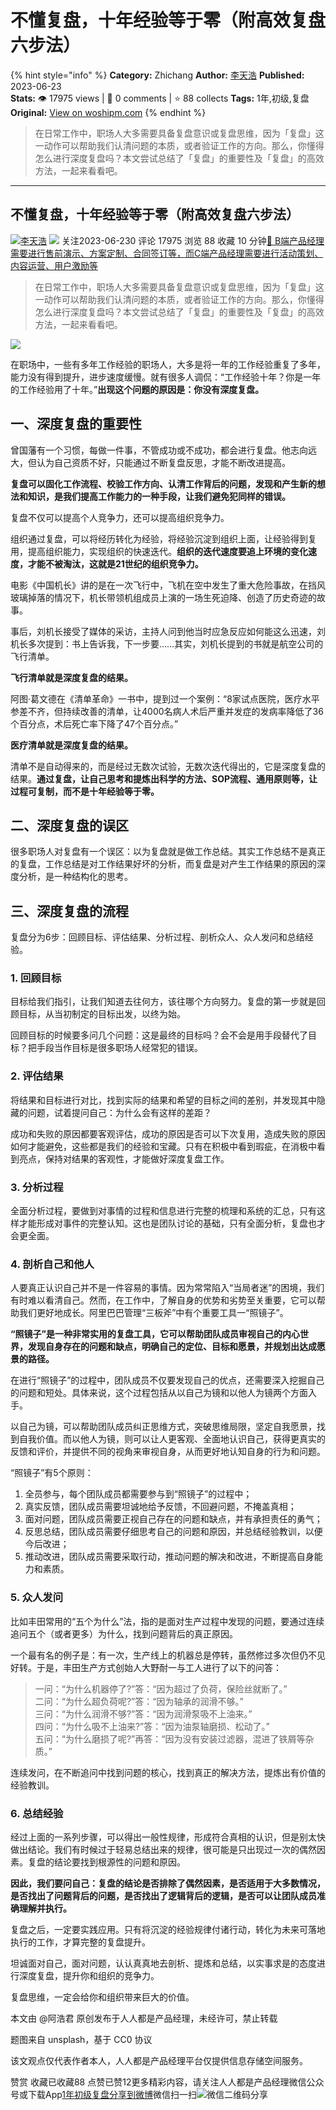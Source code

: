 # 不懂复盘，十年经验等于零（附高效复盘六步法）
{% hint style="info" %}
**Category:** Zhichang
**Author:** [李天浩](https://www.woshipm.com/u/1160156)
**Published:** 2023-06-23  
**Stats:** 👁️ 17975 views | 💬 0 comments | ⭐ 88 collects
**Tags:** 1年,初级,复盘
**Original:** [View on woshipm.com](https://www.woshipm.com/zhichang/5851241.html)
{% endhint %}
> 在日常工作中，职场人大多需要具备复盘意识或复盘思维，因为「复盘」这一动作可以帮助我们认清问题的本质，或者验证工作的方向。那么，你懂得怎么进行深度复盘吗？本文尝试总结了「复盘」的重要性及「复盘」的高效方法，一起来看看吧。

---

## 不懂复盘，十年经验等于零（附高效复盘六步法）

[![](https://static.woshipm.com/APP_U_202010_20201023133411_9120.jpeg?imageView2/1/w/72/h/72/q/100)](https://www.woshipm.com/u/1160156)[李天浩](https://www.woshipm.com/u/1160156) ![](https://static.woshipm.com/tag/1101_1@2x.png) 关注2023-06-230 评论 17975 浏览 88 收藏 10 分钟[🔗 B端产品经理需要进行售前演示、方案定制、合同签订等，而C端产品经理需要进行活动策划、内容运营、用户激励等](https://ke.qidianla.com/courses/bcpm)

> 在日常工作中，职场人大多需要具备复盘意识或复盘思维，因为「复盘」这一动作可以帮助我们认清问题的本质，或者验证工作的方向。那么，你懂得怎么进行深度复盘吗？本文尝试总结了「复盘」的重要性及「复盘」的高效方法，一起来看看吧。

![](https://image.woshipm.com/2023/04/14/881620e4-da8d-11ed-915e-00163e0b5ff3.jpg)

在职场中，一些有多年工作经验的职场人，大多是将一年的工作经验重复了多年，能力没有得到提升，进步速度缓慢。就有很多人调侃：“工作经验十年？你是一年的工作经验用了十年。”**出现这个问题的原因是：你没有深度复盘。**

## 一、深度复盘的重要性

曾国藩有一个习惯，每做一件事，不管成功或不成功，都会进行复盘。他志向远大，但认为自己资质不好，只能通过不断复盘反思，才能不断改进提高。

**复盘可以固化工作流程、校验工作方向、认清工作背后的问题，发现和产生新的想法和知识，是我们提高工作能力的一种手段，让我们避免犯同样的错误。**

复盘不仅可以提高个人竞争力，还可以提高组织竞争力。

组织通过复盘，可以将经历转化为经验，将经验沉淀到组织上面，让经验得到复用，提高组织能力，实现组织的快速迭代。**组织的迭代速度要追上环境的变化速度，才能不被淘汰，这就是21世纪的组织竞争力。**

电影《中国机长》讲的是在一次飞行中，飞机在空中发生了重大危险事故，在挡风玻璃掉落的情况下，机长带领机组成员上演的一场生死迫降、创造了历史奇迹的故事。

事后，刘机长接受了媒体的采访，主持人问到他当时应急反应如何能这么迅速，刘机长多次提到：书上告诉我，下一步要……其实，刘机长提到的书就是航空公司的飞行清单。

**飞行清单就是深度复盘的结果。**

阿图·葛文德在《清单革命》一书中，提到过一个案例：“8家试点医院，医疗水平参差不齐，但持续改善的清单，让4000名病人术后严重并发症的发病率降低了36个百分点，术后死亡率下降了47个百分点。”

**医疗清单就是深度复盘的结果。**

清单不是自动得来的，而是经过无数次试验，无数次迭代得出的，它是深度复盘的结果。**通过复盘，让自己思考和提炼出科学的方法、SOP流程、通用原则等，让过程可复制，而不是十年经验等于零。**

## 二、深度复盘的误区

很多职场人对复盘有一个误区：以为复盘就是做工作总结。其实工作总结不是真正的复盘，工作总结是对工作结果好坏的分析，而复盘是对产生工作结果的原因的深度分析，是一种结构化的思考。

## 三、深度复盘的流程

复盘分为6步：回顾目标、评估结果、分析过程、剖析众人、众人发问和总结经验。

### 1\. 回顾目标

目标给我们指引，让我们知道去往何方，该往哪个方向努力。复盘的第一步就是回顾目标，从当初制定的目标出发，以终为始。

回顾目标的时候要多问几个问题：这是最终的目标吗？会不会是用手段替代了目标？把手段当作目标是很多职场人经常犯的错误。

### 2\. 评估结果

将结果和目标进行对比，找到实际的结果和希望的目标之间的差别，并发现其中隐藏的问题，试着提问自己：为什么会有这样的差距？

成功和失败的原因都要客观评估，成功的原因是否可以下次复用，造成失败的原因如何才能避免，这些都是我们的经验和宝藏。只有在积极中看到瑕疵，在消极中看到亮点，保持对结果的客观性，才能做好深度复盘工作。

### 3\. 分析过程

全面分析过程，要做到对事情的过程和信息进行完整的梳理和系统的汇总，只有这样才能形成对事件的完整认知。这也是团队讨论的基础，只有全面分析，复盘也才会更全面。

### 4\. 剖析自己和他人

人要真正认识自己并不是一件容易的事情。因为常常陷入“当局者迷”的困境，我们有时难以看清自己。然而，在工作中，了解自身的优势和劣势至关重要，它可以帮助我们更好地成长。阿里巴巴管理“三板斧”中有个重要工具一“照镜子”。

**“照镜子”是一种非常实用的复盘工具，它可以帮助团队成员审视自己的内心世界，发现自身存在的问题和缺点，明确自己的定位、目标和愿景，并规划出达成愿景的路径。**

在进行“照镜子”的过程中，团队成员不仅要发现自己的优点，还需要深入挖掘自己的问题和短处。具体来说，这个过程包括从以自己为镜和以他人为镜两个方面入手。

以自己为镜，可以帮助团队成员纠正思维方式，突破思维局限，坚定自我愿景，找到自我价值。而以他人为镜，则可以让人更客观、全面地认识自己，获得更真实的反馈和评价，并提供不同的视角来审视自身，从而更好地认知自身的行为和问题。

“照镜子”有5个原则：

1.  全员参与，每个团队成员都需要参与到“照镜子”的过程中；
2.  真实反馈，团队成员需要坦诚地给予反馈，不回避问题，不掩盖真相；
3.  面对问题，团队成员需要正视自己存在的问题和缺点，并有承担责任的勇气；
4.  反思总结，团队成员需要仔细思考自己的问题和原因，并总结经验教训，以便今后改进；
5.  推动改进，团队成员需要采取行动，推动问题的解决和改进，不断提高自身能力和素质。

### 5\. 众人发问

比如丰田常用的“五个为什么”法，指的是面对生产过程中发现的问题，要通过连续追问五个（或者更多）为什么，找到问题背后的真正原因。

一个最有名的例子是：有一次，生产线上的机器总是停转，虽然修过多次但仍不见好转。于是，丰田生产方式创始人大野耐一与工人进行了以下的问答：

> 一问：“为什么机器停了?”答：“因为超过了负荷，保险丝就断了。”  
> 二问：“为什么超负荷呢?”答：“因为轴承的润滑不够。”  
> 三问：“为什么润滑不够?”答：“因为润滑泵吸不上油来。”  
> 四问：“为什么吸不上油来?”答：“因为油泵轴磨损、松动了。”  
> 五问：“为什么磨损了呢?”再答：“因为没有安装过滤器，混进了铁屑等杂质。”

连续发问，在不断追问中找到问题的核心，找到真正的解决方法，提炼出有价值的经验教训。

### 6\. 总结经验

经过上面的一系列步骤，可以得出一般性规律，形成符合真相的认识，但是别太快做出结论。我们有时候过于轻易总结出来的规律，很可能是只出现过一次的偶然因素。复盘的结论要找到根源性的问题和原因。

**因此，我们要问自己：复盘的结论是否排除了偶然因素，是否适用于大多数情况，是否找出了问题背后的问题，是否找出了逻辑背后的逻辑，是否可以让团队成员准确理解并执行。**

复盘之后，一定要实践应用。只有将沉淀的经验规律付诸行动，转化为未来可落地执行的工作，才算完整的复盘提升。

坦诚面对自己，面对问题，认认真真地去剖析、提炼和总结，以实事求是的态度进行深度复盘，提升你和组织的竞争力。

复盘思维，一定会给你和组织带来巨大的价值。

本文由 @阿浩君 原创发布于人人都是产品经理，未经许可，禁止转载

题图来自 unsplash，基于 CC0 协议

该文观点仅代表作者本人，人人都是产品经理平台仅提供信息存储空间服务。

赞赏 收藏已收藏88 点赞已赞12更多精彩内容，请关注人人都是产品经理微信公众号或下载App[1年](https://www.woshipm.com/tag/1%e5%b9%b4)[初级](https://www.woshipm.com/tag/%e5%88%9d%e7%ba%a7)[复盘](https://www.woshipm.com/tag/%e5%a4%8d%e7%9b%98)[分享到微博](https://service.weibo.com/share/share.php?appkey=2775287854&title=不懂复盘，十年经验等于零（附高效复盘六步法）&url=https://www.woshipm.com/zhichang/5851241.html&pic=https://image.woshipm.com/2023/04/14/881620e4-da8d-11ed-915e-00163e0b5ff3.jpg)微信扫一扫![微信二维码](https://api.pwmqr.com/qrcode/create/?url=https://www.woshipm.com/zhichang/5851241.html)分享